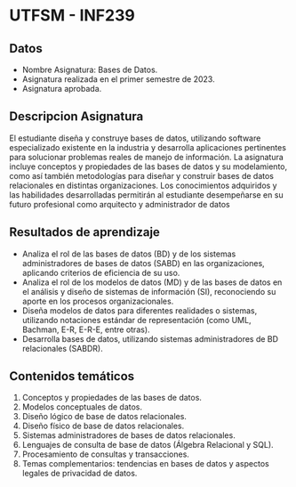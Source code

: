 # UTFSM - INF239

## Datos
- Nombre Asignatura: Bases de Datos.
- Asignatura realizada en el primer semestre de 2023.
- Asignatura aprobada.

## Descripcion Asignatura
El estudiante diseña y construye bases de datos, utilizando software especializado existente en la 
industria y desarrolla aplicaciones pertinentes para solucionar problemas reales de manejo de 
información. La asignatura incluye conceptos y propiedades de las bases de datos y su 
modelamiento, como así también metodologías para diseñar y construir bases de datos 
relacionales en distintas organizaciones. Los conocimientos adquiridos y las habilidades 
desarrolladas permitirán al estudiante desempeñarse en su futuro profesional como arquitecto y 
administrador de datos

## Resultados de aprendizaje
- Analiza el rol de las bases de datos (BD) y de los sistemas administradores de bases de datos (SABD) en las organizaciones, aplicando criterios de eficiencia de su uso.
- Analiza el rol de los modelos de datos (MD) y de las bases de datos en el análisis y diseño de sistemas de información (SI), reconociendo su aporte en los procesos organizacionales.
- Diseña modelos de datos para diferentes realidades o sistemas, utilizando notaciones estándar de representación (como UML, Bachman, E-R, E-R-E, entre otras).
- Desarrolla bases de datos, utilizando sistemas administradores de BD relacionales (SABDR).

## Contenidos temáticos
1. Conceptos y propiedades de las bases de datos.
2. Modelos conceptuales de datos.
3. Diseño lógico de base de datos relacionales.
4. Diseño físico de base de datos relacionales.
5. Sistemas administradores de bases de datos relacionales.
6. Lenguajes de consulta de base de datos (Álgebra Relacional y SQL).
7. Procesamiento de consultas y transacciones.
8. Temas complementarios: tendencias en bases de datos y aspectos legales de privacidad de datos.
